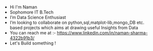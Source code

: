 - Hi I'm Naman
- Sophomore IT B.Tech
- I’m Data Science Enthusiast
- I’m looking to collaborate on python,sql,matplot-lib,mongo_DB etc. based projects which aims at drawing useful Insights from Data
- You can reach me at :- https://www.linkedin.com/in/naman-sharma-4322b91b3/
- Let's Build something !
